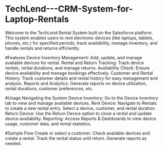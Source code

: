 # TechLend---CRM-System-for-Laptop-Rentals

Welcome to the TechLend Rental System built on the Salesforce platform. This system enables users to rent electronic devices (like laptops, tablets, phones, etc.) for specified periods, track availability, manage inventory, and handle rentals and returns efficiently.

#Features
Device Inventory Management: Add, update, and manage available devices for rental.
Rental and Return Tracking: Track device rentals, rental durations, and manage returns.
Availability Check: Ensure device availability and manage bookings effectively.
Customer and Rental History: Track customer details and rental history for easy management and analysis.
Reports and Analytics: Generate reports on device utilization, rental durations, customer preferences, etc.

#Usage
Navigating the System
Device Inventory: Go to the Device Inventory tab to view and manage available devices.
Rent Device: Navigate to Rentals to create a new rental entry. Select a device, customer, and rental duration.
Return Device: Use the Return Device option to close a rental and update device availability.
Reporting: Access Reports & Dashboards to view device usage, customer data, and rental statistics.

#Sample Flow
Create or select a customer.
Check available devices and create a rental.
Track the rental status until return.
Generate reports as needed.

